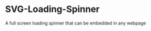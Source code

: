 SVG-Loading-Spinner
===================

A full screen loading spinner that can be embedded in any webpage 